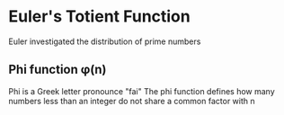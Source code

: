 # Euler's Totient Function

Euler investigated the distribution of prime numbers

## Phi function φ(n)

Phi is a Greek letter pronounce "fai"
The phi function defines how many numbers less than an integer do not share a common factor with n
